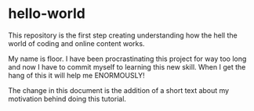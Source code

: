 # hello-world
This repository is the first step creating understanding how the hell the world of coding and online content works.

My name is floor.
I have been procrastinating this project for way too long and now I have to commit myself to learning this new skill.
When I get the hang of this it will help me ENORMOUSLY!

The change in this document is the addition of a short text about my motivation behind doing this tutorial.

